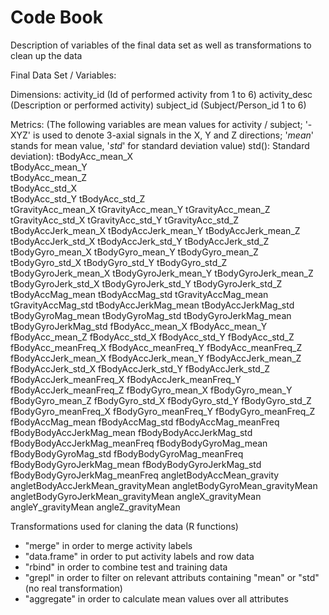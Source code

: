 # Code Book

Description of variables of the final data set as well as transformations to clean up the data 

Final Data Set / Variables:

Dimensions:
activity_id   (Id of performed activity from 1 to 6)
activity_desc  (Description or performed activity)
subject_id     (Subject/Person_id 1 to 6)

Metrics:
(The following variables are mean values for activity / subject;
'-XYZ' is used to denote 3-axial signals in the X, Y and Z directions;
'_mean_' stands for mean value, '_std_' for standard deviation value)
std(): Standard deviation):
tBodyAcc_mean_X  
tBodyAcc_mean_Y	 
tBodyAcc_mean_Z  
tBodyAcc_std_X   
tBodyAcc_std_Y
tBodyAcc_std_Z  
tGravityAcc_mean_X
tGravityAcc_mean_Y 
tGravityAcc_mean_Z 
tGravityAcc_std_X
tGravityAcc_std_Y
tGravityAcc_std_Z
tBodyAccJerk_mean_X
tBodyAccJerk_mean_Y
tBodyAccJerk_mean_Z
tBodyAccJerk_std_X
tBodyAccJerk_std_Y
tBodyAccJerk_std_Z
tBodyGyro_mean_X
tBodyGyro_mean_Y
tBodyGyro_mean_Z
tBodyGyro_std_X
tBodyGyro_std_Y
tBodyGyro_std_Z
tBodyGyroJerk_mean_X
tBodyGyroJerk_mean_Y
tBodyGyroJerk_mean_Z
tBodyGyroJerk_std_X
tBodyGyroJerk_std_Y
tBodyGyroJerk_std_Z
tBodyAccMag_mean
tBodyAccMag_std
tGravityAccMag_mean
tGravityAccMag_std
tBodyAccJerkMag_mean
tBodyAccJerkMag_std
tBodyGyroMag_mean
tBodyGyroMag_std
tBodyGyroJerkMag_mean
tBodyGyroJerkMag_std
fBodyAcc_mean_X
fBodyAcc_mean_Y
fBodyAcc_mean_Z
fBodyAcc_std_X
fBodyAcc_std_Y
fBodyAcc_std_Z
fBodyAcc_meanFreq_X
fBodyAcc_meanFreq_Y
fBodyAcc_meanFreq_Z
fBodyAccJerk_mean_X
fBodyAccJerk_mean_Y
fBodyAccJerk_mean_Z
fBodyAccJerk_std_X
fBodyAccJerk_std_Y
fBodyAccJerk_std_Z
fBodyAccJerk_meanFreq_X
fBodyAccJerk_meanFreq_Y
fBodyAccJerk_meanFreq_Z
fBodyGyro_mean_X
fBodyGyro_mean_Y
fBodyGyro_mean_Z
fBodyGyro_std_X
fBodyGyro_std_Y
fBodyGyro_std_Z
fBodyGyro_meanFreq_X
fBodyGyro_meanFreq_Y
fBodyGyro_meanFreq_Z
fBodyAccMag_mean
fBodyAccMag_std
fBodyAccMag_meanFreq
fBodyBodyAccJerkMag_mean
fBodyBodyAccJerkMag_std
fBodyBodyAccJerkMag_meanFreq
fBodyBodyGyroMag_mean
fBodyBodyGyroMag_std
fBodyBodyGyroMag_meanFreq
fBodyBodyGyroJerkMag_mean
fBodyBodyGyroJerkMag_std
fBodyBodyGyroJerkMag_meanFreq
angletBodyAccMean_gravity
angletBodyAccJerkMean_gravityMean
angletBodyGyroMean_gravityMean
angletBodyGyroJerkMean_gravityMean
angleX_gravityMean
angleY_gravityMean
angleZ_gravityMean


Transformations used for claning the data (R functions)

- "merge" in order to merge activity labels
- "data.frame" in order to put activity labels and row data
- "rbind" in order to combine test and training data
- "grepl" in order to filter on relevant attributs containing "mean" or "std" (no real transformation)
- "aggregate" in order to calculate mean values over all attributes


